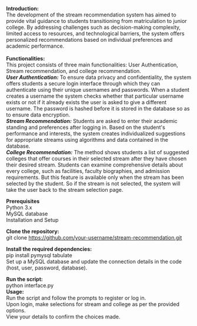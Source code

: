 <b>Introduction: </b><br>
The development of the stream recommendation system has aimed to provide vital guidance to students transitioning from matriculation to junior college. By addressing challenges such as decision-making complexity, limited access to resources, and technological barriers, the system offers personalized recommendations based on individual preferences and academic performance.
<br><br>
<b>Functionalities:</b><br>
This project consists of three main  functionalities: User Authentication, Stream recommendation, and college recommendation.
<br>
<i><b>User Authentication:</i></b> To ensure data privacy and confidentiality, the system offers students a secure login interface through which they can authenticate using their unique usernames and passwords. When a student creates a username the system checks whether that particular username exists or not if it already exists the user is asked to give a different username. The password is hashed before it is stored in the database so as to ensure data encryption.
<br>
<i><b>Stream Recommendation:</i></b> Students are asked to enter their academic standing and preferences after logging in. Based on the student's performance and interests, the system creates individualized suggestions for appropriate streams using algorithms and data contained in the database.
<br>
<i><b>College Recommendation:</i></b> The method shows students a list of suggested colleges that offer courses in their selected stream after they have chosen their desired stream. Students can examine comprehensive details about every college, such as facilities, faculty biographies, and admission requirements. But this feature is available only when the stream has been selected by the student. So if the stream is not selected, the system will take the user back to the stream selection page.

<b>Prerequisites</b><br>
Python 3.x<br>
MySQL database<br>
Installation and Setup<br>

<b>Clone the repository:</b><br>
git clone https://github.com/your-username/stream-recommendation.git<br>

<b>Install the required dependencies:</b><br>
pip install pymysql tabulate<br>
Set up a MySQL database and update the connection details in the code (host, user, password, database).<br>

<b>Run the script:</b><br>
python interface.py<br>
<b>Usage:</b><br>
Run the script and follow the prompts to register or log in.<br>
Upon login, make selections for stream and college as per the provided options.<br>
View your details to confirm the choices made.
